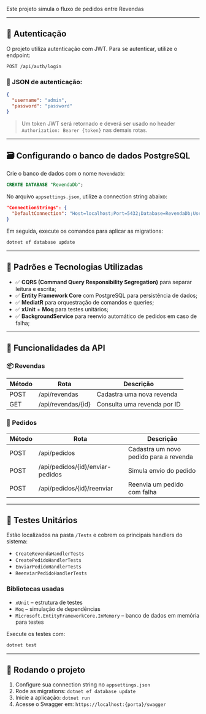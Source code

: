 Este projeto simula o fluxo de pedidos entre Revendas

---

## 🔐 Autenticação

O projeto utiliza autenticação com JWT. Para se autenticar, utilize o endpoint:

```
POST /api/auth/login
```

### 🔐 JSON de autenticação:
```json
{
  "username": "admin",
  "password": "password"
}
```

> Um token JWT será retornado e deverá ser usado no header `Authorization: Bearer {token}` nas demais rotas.

---

## 🗃️ Configurando o banco de dados PostgreSQL

Crie o banco de dados com o nome `RevendaDb`:

```sql
CREATE DATABASE "RevendaDb";
```

No arquivo `appsettings.json`, utilize a connection string abaixo:

```json
"ConnectionStrings": {
  "DefaultConnection": "Host=localhost;Port=5432;Database=RevendaDb;Username=postgres;Password=password"
}
```

Em seguida, execute os comandos para aplicar as migrations:

```bash
dotnet ef database update
```

---

## 🧠 Padrões e Tecnologias Utilizadas

- ✅ **CQRS (Command Query Responsibility Segregation)** para separar leitura e escrita;
- ✅ **Entity Framework Core** com PostgreSQL para persistência de dados;
- ✅ **MediatR** para orquestração de comandos e queries;
- ✅ **xUnit** + **Moq** para testes unitários;
- ✅ **BackgroundService** para reenvio automático de pedidos em caso de falha;

---

## 🔁 Funcionalidades da API

### 📦 Revendas

| Método | Rota                | Descrição                           |
|--------|---------------------|-------------------------------------|
| POST   | /api/revendas       | Cadastra uma nova revenda           |
| GET    | /api/revendas/{id}  | Consulta uma revenda por ID         |

### 📝 Pedidos

| Método | Rota                              | Descrição                                               |
|--------|-----------------------------------|---------------------------------------------------------|
| POST   | /api/pedidos                      | Cadastra um novo pedido para a revenda                  |
| POST   | /api/pedidos/{id}/enviar-pedidos  | Simula envio do pedido                                  |
| POST   | /api/pedidos/{id}/reenviar        | Reenvia um pedido com falha                             |

---

## 🧪 Testes Unitários

Estão localizados na pasta `/Tests` e cobrem os principais handlers do sistema:

- `CreateRevendaHandlerTests`
- `CreatePedidoHandlerTests`
- `EnviarPedidoHandlerTests`
- `ReenviarPedidoHandlerTests`

### Bibliotecas usadas
- `xUnit` – estrutura de testes
- `Moq` – simulação de dependências
- `Microsoft.EntityFrameworkCore.InMemory` – banco de dados em memória para testes

Execute os testes com:

```bash
dotnet test
```

---

## 🚀 Rodando o projeto

1. Configure sua connection string no `appsettings.json`
2. Rode as migrations: `dotnet ef database update`
3. Inicie a aplicação: `dotnet run`
4. Acesse o Swagger em: `https://localhost:{porta}/swagger`
